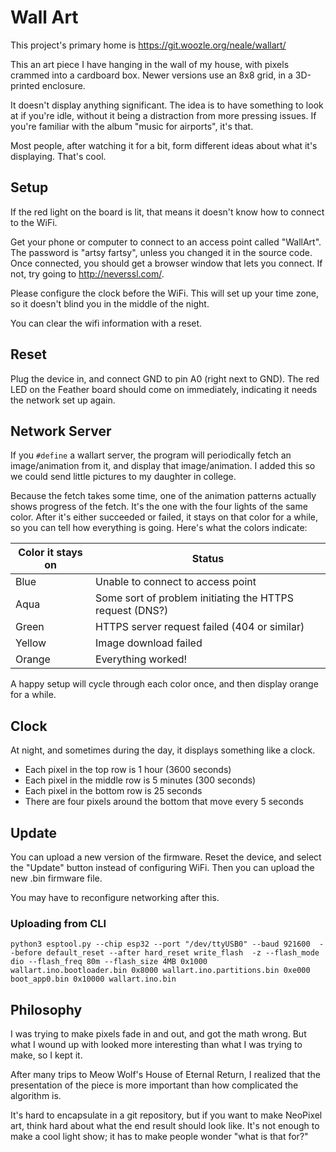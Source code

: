 Wall Art
========

This project's primary home is
https://git.woozle.org/neale/wallart/

This an art piece I have
hanging in the wall of my house, with
pixels crammed into a cardboard box.
Newer versions use an 8x8 grid,
in a 3D-printed enclosure.

It doesn't display anything significant.
The idea is to have something to look at if you're idle,
without it being a distraction from more pressing issues.
If you're familiar with the album "music for airports",
it's that.

Most people, after watching it for a bit,
form different ideas about what it's displaying.
That's cool.


Setup
-----

If the red light on the board is lit,
that means it doesn't know how to connect to the WiFi.

Get your phone or computer to connect to an access point
called "WallArt".
The password is "artsy fartsy", unless you changed it in the source code.
Once connected,
you should get a browser window that lets you connect.
If not, try going to http://neverssl.com/.

Please configure the clock before the WiFi.
This will set up your time zone,
so it doesn't blind you in the middle of the night.

You can clear the wifi information with a reset.


Reset
------

Plug the device in,
and connect GND to pin A0 (right next to GND).
The red LED on the Feather board should come on immediately,
indicating it needs the network set up again.


Network Server
--------------

If you `#define` a wallart server,
the program will periodically fetch an image/animation from it,
and display that image/animation.
I added this so we could send little pictures to my daughter in college.

Because the fetch takes some time,
one of the animation patterns actually shows progress of the fetch.
It's the one with the four lights of the same color.
After it's either succeeded or failed,
it stays on that color for a while,
so you can tell how everything is going.
Here's what the colors indicate:

Color it stays on | Status
--- | ---
Blue | Unable to connect to access point
Aqua | Some sort of problem initiating the HTTPS request (DNS?)
Green | HTTPS server request failed (404 or similar)
Yellow | Image download failed
Orange | Everything worked!

A happy setup will cycle through each color once,
and then display orange for a while.


Clock
-----

At night, 
and sometimes during the day,
it displays something like a clock.

* Each pixel in the top row is 1 hour (3600 seconds)
* Each pixel in the middle row is 5 minutes (300 seconds)
* Each pixel in the bottom row is 25 seconds
* There are four pixels around the bottom that move every 5 seconds


Update
------

You can upload a new version of the firmware.
Reset the device, 
and select the "Update" button instead of configuring WiFi.
Then you can upload the new .bin firmware file.

You may have to reconfigure networking after this.

### Uploading from CLI

    python3 esptool.py --chip esp32 --port "/dev/ttyUSB0" --baud 921600  --before default_reset --after hard_reset write_flash  -z --flash_mode dio --flash_freq 80m --flash_size 4MB 0x1000 wallart.ino.bootloader.bin 0x8000 wallart.ino.partitions.bin 0xe000 boot_app0.bin 0x10000 wallart.ino.bin 



Philosophy
----------

I was trying to make pixels fade in and out,
and got the math wrong.
But what I wound up with looked more interesting
than what I was trying to make,
so I kept it.

After many trips to Meow Wolf's House of Eternal Return,
I realized that the presentation of the piece
is more important
than how complicated the algorithm is.

It's hard to encapsulate in a git repository,
but if you want to make NeoPixel art,
think hard about what the end result should look like.
It's not enough to make a cool light show;
it has to make people wonder "what is that for?"

